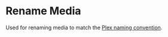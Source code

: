 # Rename Media

Used for renaming media to match the [Plex naming convention](https://support.plex.tv/articles/naming-and-organizing-your-tv-show-files/).